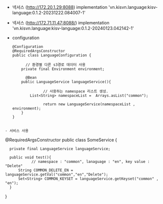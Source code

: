 - 넥서스 (http://172.20.1.29:8088)
    implementation 'vn.kisvn.language:kisv-language:0.1.2-20231222.084007-1'
- 넥서스 (http://172.71.11.47:8088/)
    implementation 'vn.kisvn.language:kisv-language:0.1.2-20240123.042142-1'

- configuration
  ```
  @Configuration
  @RequiredArgsConstructor
  public class LanguageConfiguration {
  		
  		// 환경별 다른 s3경로 데이터 사용
      private final Environment environment;
      
  		@Bean
      public LanguageService languageService(){
  
  				// 사용하는 namespace 리스트 생성.
          List<String> namespaceList =  Arrays.asList("common");
          
  				return new LanguageService(namespaceList , environment);
      }
  }
```

- 서비스 사용

```
  @RequiredArgsConstructor
  public class SomeService {
  
      private final LanguageService languageService;
  
      public void test(){
  				// namespace : "common", lanaguage : "en", key value : "Delete"
          String COMMON_DELETE_EN = languageService.getVal("common","en","Delete");
          Set<String> COMMON_KEYSET = languageService.getKeyset("common" , "en");
      }
  }
```
